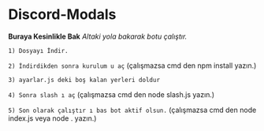 # Discord-Modals

**Buraya Kesinlikle Bak**
*Altaki yola bakarak botu çalıştır.*

`1) Dosyayı İndir.`

`2) İndirdikden sonra kurulum u aç` (çalışmazsa cmd den npm install yazın.)

`3) ayarlar.js deki boş kalan yerleri doldur`

`4) Sonra slash ı aç` (çalışmazsa cmd den node slash.js yazın.)

`5) Son olarak çalıştır ı bas bot aktif olsun.` (çalışmazsa cmd den node index.js veya node . yazın.)

